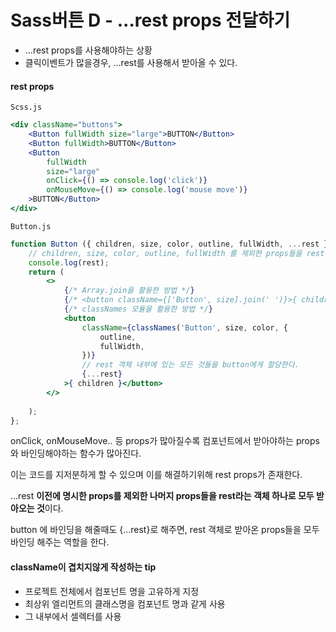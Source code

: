 # Sass버튼 D - ...rest props 전달하기
- ...rest props를 사용해야하는 상황 
- 클릭이벤트가 많을경우, ...rest를 사용해서 받아올 수 있다.

#### rest props
`Scss.js`
```jsx
<div className="buttons">
    <Button fullWidth size="large">BUTTON</Button>
    <Button fullWidth>BUTTON</Button>
    <Button 
        fullWidth 
        size="large" 
        onClick={() => console.log('click')}
        onMouseMove={() => console.log('mouse move')}
    >BUTTON</Button>
</div>
```


`Button.js`
```jsx
function Button ({ children, size, color, outline, fullWidth, ...rest }) {
    // children, size, color, outline, fullWidth 를 제외한 props들을 rest 로 받아온다.
    console.log(rest);
    return (
        <>
            {/* Array.join을 활용한 방법 */}
            {/* <button className={['Button', size].join(' ')}>{ children }</button> */}
            {/* classNames 모듈을 활용한 방법 */}
            <button 
                className={classNames('Button', size, color, {
                    outline,
                    fullWidth,
                })} 
                // rest 객체 내부에 있는 모든 것들을 button에게 할당한다.
                {...rest}
            >{ children }</button>
        </>
        
    );
};
```

onClick, onMouseMove.. 등 props가 많아질수록 컴포넌트에서 받아야하는 props와 바인딩해야하는 함수가 많아진다.

이는 코드를 지저분하게 할 수 있으며 이를 해결하기위해 rest props가 존재한다.

...rest **이전에 명시한 props를 제외한 나머지 props들을 rest라는 객체 하나로 모두 받아오는 것**이다.

button 에 바인딩을 해줄때도 {...rest}로 해주면, rest 객체로 받아온 props들을 모두 바인딩 해주는 역할을 한다.



#### className이 겹치지않게 작성하는 tip
- 프로젝트 전체에서 컴포넌트 명을 고유하게 지정
- 최상위 엘리먼트의 클래스명을 컴포넌트 명과 같게 사용
- 그 내부에서 셀렉터를 사용